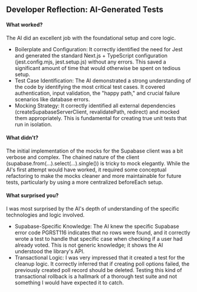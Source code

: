 ## Developer Reflection: AI-Generated Tests

  #### What worked?

  The AI did an excellent job with the foundational setup and core
  logic.

   - Boilerplate and Configuration: It correctly identified the
     need for Jest and generated the standard Next.js + TypeScript
     configuration (jest.config.mjs, jest.setup.js) without any
     errors. This saved a significant amount of time that would
     otherwise be spent on tedious setup.
   - Test Case Identification: The AI demonstrated a strong
     understanding of the code by identifying the most critical
     test cases. It covered authentication, input validation, the
     "happy path," and crucial failure scenarios like database
     errors.
   - Mocking Strategy: It correctly identified all external
     dependencies (createSupabaseServerClient, revalidatePath,
     redirect) and mocked them appropriately. This is fundamental
     for creating true unit tests that run in isolation.

  #### What didn’t?

  The initial implementation of the mocks for the Supabase client
  was a bit verbose and complex. The chained nature of the client
  (supabase.from(...).select(...).single()) is tricky to mock
  elegantly. While the AI's first attempt would have worked, it
  required some conceptual refactoring to make the mocks cleaner
  and more maintainable for future tests, particularly by using a
  more centralized beforeEach setup.

  #### What surprised you?

  I was most surprised by the AI's depth of understanding of the
  specific technologies and logic involved.

   * Supabase-Specific Knowledge: The AI knew the specific Supabase
     error code PGRST116 indicates that no rows were found, and it
     correctly wrote a test to handle that specific case when
     checking if a user had already voted. This is not generic
     knowledge; it shows the AI understood the library's API.
   * Transactional Logic: I was very impressed that it created a
     test for the cleanup logic. It correctly inferred that if
     creating poll options failed, the previously created poll
     record should be deleted. Testing this kind of transactional
     rollback is a hallmark of a thorough test suite and not
     something I would have expected it to catch.
